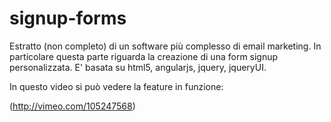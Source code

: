 signup-forms
============

Estratto (non completo) di un software più complesso di email marketing. In particolare questa parte riguarda la creazione di una form signup personalizzata. E' basata su html5, angularjs, jquery, jqueryUI.


In questo video si può vedere la feature in funzione:

(http://vimeo.com/105247568)
